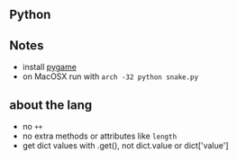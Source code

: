 ## Python

## Notes
  - install [pygame](http://www.pygame.org/download.shtml)
  - on MacOSX run with `arch -32 python snake.py`

## about the lang
  - no `++`
  - no extra methods or attributes like `length`
  - get dict values with .get(), not dict.value or dict['value']
